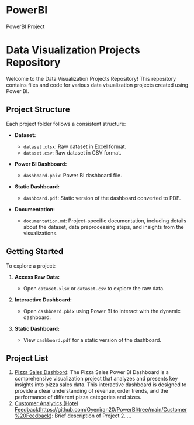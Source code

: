 # PowerBI
PowerBI Project
# Data Visualization Projects Repository

Welcome to the Data Visualization Projects Repository! This repository contains files and code for various data visualization projects created using Power BI.

## Project Structure

Each project folder follows a consistent structure:

- **Dataset:**
  - `dataset.xlsx`: Raw dataset in Excel format.
  - `dataset.csv`: Raw dataset in CSV format.

- **Power BI Dashboard:**
  - `dashboard.pbix`: Power BI dashboard file.

- **Static Dashboard:**
  - `dashboard.pdf`: Static version of the dashboard converted to PDF.

- **Documentation:**
  - `documentation.md`: Project-specific documentation, including details about the dataset, data preprocessing steps, and insights from the visualizations.

## Getting Started

To explore a project:

1. **Access Raw Data:**
   - Open `dataset.xlsx` or `dataset.csv` to explore the raw data.

2. **Interactive Dashboard:**
   - Open `dashboard.pbix` using Power BI to interact with the dynamic dashboard.

3. **Static Dashboard:**
   - View `dashboard.pdf` for a static version of the dashboard.

## Project List

1. [Pizza Sales Dashbord](https://github.com/Oyeniran20/PowerBI/tree/main/Pizza%20Sales): The Pizza Sales Power BI Dashboard is a comprehensive visualization project that analyzes and presents key insights into pizza sales data. This interactive dashboard is designed to provide a clear understanding of revenue, order trends, and the performance of different pizza categories and sizes.
3. [Customer Analytics (Hotel Feedback)](https://github.com/Oyeniran20/PowerBI/tree/main/Customer%20Feedback)https://github.com/Oyeniran20/PowerBI/tree/main/Customer%20Feedback): Brief description of Project 2.
   ...
